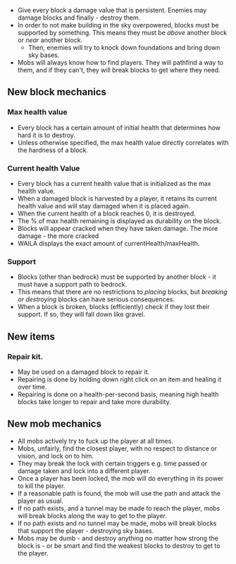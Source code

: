 - Give every block a damage value that is persistent. Enemies may damage blocks and finally - destroy them.
- In order to not make building in the sky overpowered, blocks must be supported by something. 
   This means they must be *above* another block or *near* another block.
  - Then, enemies will try to knock down foundations and bring down sky bases. 
- Mobs will always know how to find players. They will pathfind a way to them, and if they can't, they will break blocks to get where they need. 


## New block mechanics
  ### Max health value
  - Every block has a certain amount of initial health that determines how hard it is to destroy. 
  - Unless otherwise specified, the max health value directly correlates with the hardness of a block.
  ### Current health Value
  - Every block has a current health value that is initialized as the max health value. 
  - When a damaged block is harvested by a player, it retains its current health value and will stay damaged when it is placed again.
  - When the current health of a block reaches 0, it is destroyed. 
  - The % of max health remaining is displayed as durability on the block. 
  - Blocks will appear cracked when they have taken damage. The more damage - the more cracked
  - WAILA displays the exact amount of currentHealth/maxHealth. 
  ### Support 
  - Blocks (other than bedrock) must be supported by another block - it must have a support path to bedrock. 
  - This means that there are no restrictions to *placing* blocks, but *breaking or destroying* blocks can have serious consequences. 
  - When a block is broken, blocks (efficiently) check if they lost their support. If so, they will fall down like gravel. 

## New items
  ### Repair kit.
  - May be used on a damaged block to repair it.
  - Repairing is done by holding down right click on an item and healing it over time.
  - Repairing is done on a health-per-second basis, meaning high health blocks take longer to repair and take more durability. 

## New mob mechanics
  - All mobs actively try to fuck up the player at all times. 
  - Mobs, unfairly, find the closest player, with no respect to distance or vision, and lock on to him. 
  - They may break the lock with certain triggers e.g. time passed or damage taken and lock into a different player. 
  - Once a player has been locked, the mob will do everything in its power to kill the player. 
  - If a reasonable path is found, the mob will use the path and attack the player as usual.
  - If no path exists, and a tunnel may be made to reach the player, mobs will break blocks along the way to get to the player. 
  - If no path exists and no tunnel may be made, mobs will break blocks that support the player - destroying sky bases. 
  - Mobs may be dumb - and destroy anything no matter how strong the block is - or be smart and find the weakest blocks to destroy to get to the player. 

